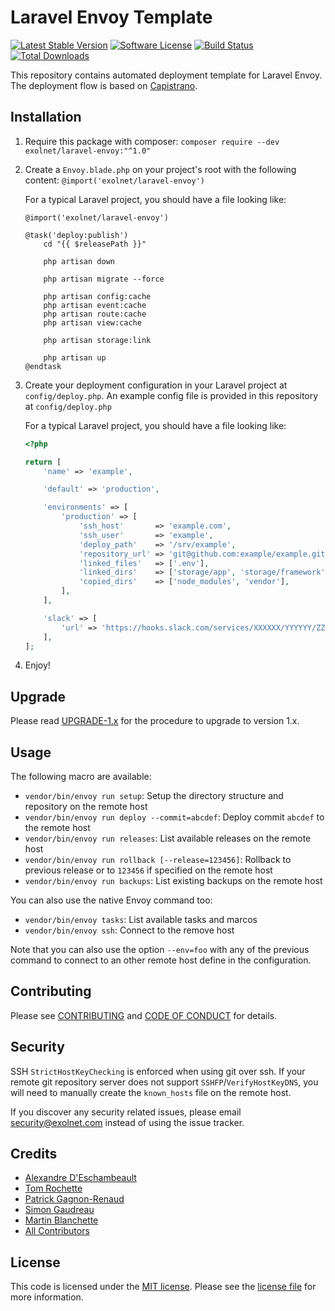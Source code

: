 # Laravel Envoy Template

[![Latest Stable Version](https://img.shields.io/packagist/v/eXolnet/laravel-envoy.svg?style=flat-square)](https://packagist.org/packages/eXolnet/laravel-envoy)
[![Software License](https://img.shields.io/badge/license-MIT-brightgreen.svg?style=flat-square)](LICENSE.md)
[![Build Status](https://img.shields.io/travis/eXolnet/laravel-envoy/master.svg?style=flat-square)](https://travis-ci.org/eXolnet/laravel-envoy)
[![Total Downloads](https://img.shields.io/packagist/dt/eXolnet/laravel-envoy.svg?style=flat-square)](https://packagist.org/packages/eXolnet/laravel-envoy)

This repository contains automated deployment template for Laravel Envoy. The deployment flow is based on [Capistrano](http://capistranorb.com/).

## Installation

1. Require this package with composer: `composer require --dev exolnet/laravel-envoy:"^1.0"`
2. Create a `Envoy.blade.php` on your project's root with the following content: `@import('exolnet/laravel-envoy')`

    For a typical Laravel project, you should have a file looking like:

    ```blade
    @import('exolnet/laravel-envoy')

    @task('deploy:publish')
        cd "{{ $releasePath }}"

        php artisan down

        php artisan migrate --force

        php artisan config:cache
        php artisan event:cache
        php artisan route:cache
        php artisan view:cache

        php artisan storage:link

        php artisan up
    @endtask
    ```

3. Create your deployment configuration in your Laravel project at `config/deploy.php`. An example config file is provided in this repository at `config/deploy.php`

    For a typical Laravel project, you should have a file looking like:

    ```php
    <?php

    return [
        'name' => 'example',

        'default' => 'production',

        'environments' => [
            'production' => [
                'ssh_host'       => 'example.com',
                'ssh_user'       => 'example',
                'deploy_path'    => '/srv/example',
                'repository_url' => 'git@github.com:example/example.git',
                'linked_files'   => ['.env'],
                'linked_dirs'    => ['storage/app', 'storage/framework', 'storage/logs'],
                'copied_dirs'    => ['node_modules', 'vendor'],
            ],
        ],

        'slack' => [
            'url' => 'https://hooks.slack.com/services/XXXXXX/YYYYYY/ZZZZZZ',
        ],
    ];
    ```

4. Enjoy!

## Upgrade

Please read [UPGRADE-1.x](UPGRADE-1.x.md) for the procedure to upgrade to version 1.x.

## Usage

The following macro are available:

* `vendor/bin/envoy run setup`: Setup the directory structure and repository on the remote host
* `vendor/bin/envoy run deploy --commit=abcdef`: Deploy commit `abcdef` to the remote host
* `vendor/bin/envoy run releases`: List available releases on the remote host
* `vendor/bin/envoy run rollback [--release=123456]`: Rollback to previous release or to `123456` if specified on the remote host
* `vendor/bin/envoy run backups`: List existing backups on the remote host

You can also use the native Envoy command too:

* `vendor/bin/envoy tasks`: List available tasks and marcos
* `vendor/bin/envoy ssh`: Connect to the remove host

Note that you can also use the option `--env=foo` with any of the previous command to connect to an other remote host define in the configuration.

## Contributing

Please see [CONTRIBUTING](CONTRIBUTING.md) and [CODE OF CONDUCT](CODE_OF_CONDUCT.md) for details.

## Security

SSH `StrictHostKeyChecking` is enforced when using git over ssh. If your remote git repository server does not support `SSHFP`/`VerifyHostKeyDNS`, you will need to manually create the `known_hosts` file on the remote host.

If you discover any security related issues, please email security@exolnet.com instead of using the issue tracker.

## Credits

- [Alexandre D'Eschambeault](https://github.com/xel1045)
- [Tom Rochette](https://github.com/tomzx)
- [Patrick Gagnon-Renaud](https://github.com/pgrenaud)
- [Simon Gaudreau](https://github.com/Gandhi11)
- [Martin Blanchette](https://github.com/martinblanchette)
- [All Contributors](../../contributors)

## License

This code is licensed under the [MIT license](http://choosealicense.com/licenses/mit/). 
Please see the [license file](LICENSE) for more information.
